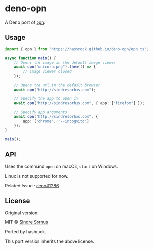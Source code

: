 # deno-opn

A Deno port of [opn](https://github.com/sindresorhus/opn).

## Usage

```typescript
import { opn } from "https://hashrock.github.io/deno-opn/opn.ts";

async function main() {
	// Opens the image in the default image viewer
	await opn("unicorn.png").then(() => {
		// image viewer closed
	});

	// Opens the url in the default browser
	await opn("http://sindresorhus.com");

	// Specify the app to open in
	await opn("http://sindresorhus.com", { app: ["firefox"] });

	// Specify app arguments
	await opn("http://sindresorhus.com", {
		app: ["chrome", "--incognito"]
	});
}

main();
```

## API

Uses the command `open` on macOS, `start` on Windows.

Linux is not supported for now.

Related Issue : [deno#1286](https://github.com/denoland/deno/issues/1286)

## License

Original version:

MIT © [Sindre Sorhus](https://sindresorhus.com)

Ported by hashrock.

This port version inherits the above license.
